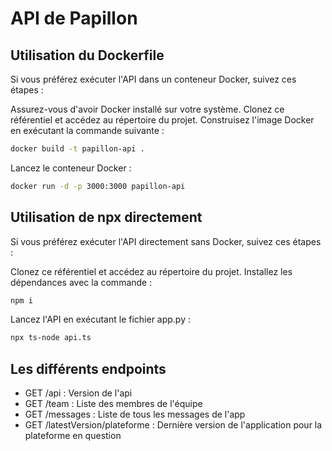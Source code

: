 # API de Papillon

## Utilisation du Dockerfile
Si vous préférez exécuter l'API dans un conteneur Docker, suivez ces étapes :

Assurez-vous d'avoir Docker installé sur votre système.
Clonez ce référentiel et accédez au répertoire du projet.
Construisez l'image Docker en exécutant la commande suivante :
```bash
docker build -t papillon-api .
```
Lancez le conteneur Docker :
```bash
docker run -d -p 3000:3000 papillon-api
```
## Utilisation de npx directement
Si vous préférez exécuter l'API directement sans Docker, suivez ces étapes :

Clonez ce référentiel et accédez au répertoire du projet.
Installez les dépendances avec la commande :
```bash
npm i
```
Lancez l'API en exécutant le fichier app.py :

```bash
npx ts-node api.ts
```


## Les différents endpoints
- GET /api : Version de l'api
- GET /team : Liste des membres de l'équipe
- GET /messages : Liste de tous les messages de l'app
- GET /latestVersion/plateforme : Dernière version de l'application pour la plateforme en question

